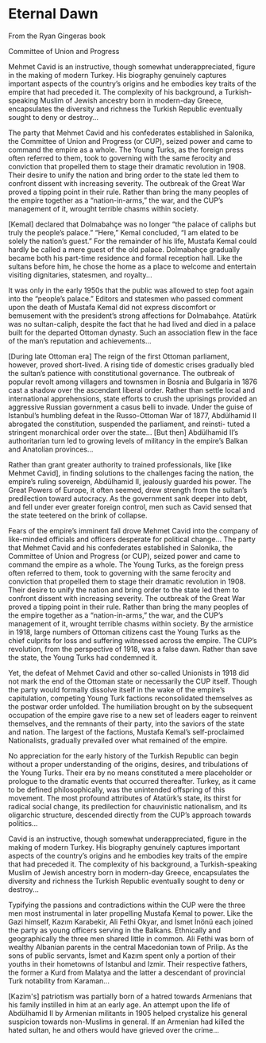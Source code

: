 # Eternal Dawn

From the Ryan Gingeras book

<a name='cavid'/>

Committee of Union and Progress

Mehmet Cavid is an instructive, though somewhat underappreciated,
figure in the making of modern Turkey. His biography genuinely
captures important aspects of the country’s origins and he embodies
key traits of the empire that had preceded it. The complexity of his
background, a Turkish-speaking Muslim of Jewish ancestry born in
modern-day Greece, encapsulates the diversity and richness the Turkish
Republic eventually sought to deny or destroy...

The party that Mehmet Cavid and his confederates established in
Salonika, the Committee of Union and Progress (or CUP), seized power
and came to command the empire as a whole. The Young Turks, as the
foreign press often referred to them, took to governing with the same
ferocity and conviction that propelled them to stage their dramatic
revolution in 1908. Their desire to unify the nation and bring order
to the state led them to confront dissent with increasing severity.
The outbreak of the Great War proved a tipping point in their
rule. Rather than bring the many peoples of the empire together as a
“nation-in-arms,” the war, and the CUP’s management of it, wrought
terrible chasms within society.

[Kemal] declared that Dolmabahçe was no longer “the palace of caliphs
but truly the people’s palace.” “Here,” Kemal concluded, “I am elated
to be solely the nation’s guest.” For the remainder of his life,
Mustafa Kemal could hardly be called a mere guest of the old
palace. Dolmabahçe gradually became both his part-time residence and
formal reception hall. Like the sultans before him, he chose the home
as a place to welcome and entertain visiting dignitaries, statesmen,
and royalty...

It was only in the early 1950s that the public was allowed to step
foot again into the “people’s palace.” Editors and statesmen who
passed comment upon the death of Mustafa Kemal did not express
discomfort or bemusement with the president’s strong affections for
Dolmabahçe. Atatürk was no sultan-caliph, despite the fact that he had
lived and died in a palace built for the departed Ottoman
dynasty. Such an association flew in the face of the man’s reputation
and achievements... 

[During late Ottoman era] The reign of the first Ottoman parliament,
however, proved short-lived. A rising tide of domestic crises
gradually bled the sultan’s patience with constitutional
governance. The outbreak of popular revolt among villagers and
townsmen in Bosnia and Bulgaria in 1876 cast a shadow over the
ascendant liberal order.  Rather than settle local and international
apprehensions, state efforts to crush the uprisings provided an
aggressive Russian government a casus belli to invade.  Under the
guise of Istanbul’s humbling defeat in the Russo-Ottoman War of 1877,
Abdülhamid II abrogated the constitution, suspended the parliament,
and reinsti- tuted a stringent monarchical order over the
state... [But then] Abdülhamid II’s authoritarian turn led to growing
levels of militancy in the empire’s Balkan and Anatolian provinces...

Rather than grant greater authority to trained professionals, like
[like Mehmet Cavid], in finding solutions to the challenges facing the
nation, the empire’s ruling sovereign, Abdülhamid II, jealously
guarded his power. The Great Powers of Europe, it often seemed, drew
strength from the sultan’s predilection toward autocracy. As the
government sank deeper into debt, and fell under ever greater foreign
control, men such as Cavid sensed that the state teetered on the brink
of collapse.

Fears of the empire’s imminent fall drove Mehmet Cavid into the
company of like-minded officials and officers desperate for political
change... The party that Mehmet Cavid and his confederates established
in Salonika, the Committee of Union and Progress (or CUP), seized
power and came to command the empire as a whole. The Young Turks, as
the foreign press often referred to them, took to governing with the
same ferocity and conviction that propelled them to stage their
dramatic revolution in 1908. Their desire to unify the nation and
bring order to the state led them to confront dissent with increasing
severity.  The outbreak of the Great War proved a tipping point in
their rule. Rather than bring the many peoples of the empire together
as a “nation-in-arms,” the war, and the CUP’s management of it,
wrought terrible chasms within society. By the armistice in 1918,
large numbers of Ottoman citizens cast the Young Turks as the chief
culprits for loss and suffering witnessed across the empire. The CUP’s
revolution, from the perspective of 1918, was a false dawn. Rather
than save the state, the Young Turks had condemned it.

Yet, the defeat of Mehmet Cavid and other so-called Unionists in 1918
did not mark the end of the Ottoman state or necessarily the CUP
itself. Though the party would formally dissolve itself in the wake of
the empire’s capitulation, competing Young Turk factions
reconsolidated themselves as the postwar order unfolded.  The
humiliation brought on by the subsequent occupation of the empire gave
rise to a new set of leaders eager to reinvent themselves, and the
remnants of their party, into the saviors of the state and nation. The
largest of the factions, Mustafa Kemal’s self-proclaimed Nationalists,
gradually prevailed over what remained of the empire.

No appreciation for the early history of the Turkish Republic can
begin without a proper understanding of the origins, desires, and
tribulations of the Young Turks. Their era by no means constituted a
mere placeholder or prologue to the dramatic events that occurred
thereafter. Turkey, as it came to be defined philosophically, was the
unintended offspring of this movement. The most profound attributes of
Atatürk’s state, its thirst for radical social change, its
predilection for chauvinistic nationalism, and its oligarchic
structure, descended directly from the CUP’s approach towards
politics...

Cavid is an instructive, though somewhat underappreciated, figure in
the making of modern Turkey. His biography genuinely captures
important aspects of the country’s origins and he embodies key traits
of the empire that had preceded it. The complexity of his background,
a Turkish-speaking Muslim of Jewish ancestry born in modern-day
Greece, encapsulates the diversity and richness the Turkish Republic
eventually sought to deny or destroy...

<a name='cupethnic'/>

Typifying the passions and contradictions within the CUP were the
three men most instrumental in later propelling Mustafa Kemal to
power. Like the Gazi himself, Kazım Karabekir, Ali Fethi Okyar, and
İsmet İnönü each joined the party as young officers serving in the
Balkans. Ethnically and geographically the three men shared little in
common. Ali Fethi was born of wealthy Albanian parents in the central
Macedonian town of Prilip. As the sons of public servants, İsmet and
Kazım spent only a portion of their youths in their hometowns of
Istanbul and Izmir. Their respective fathers, the former a Kurd from
Malatya and the latter a descendant of provincial Turk notability from
Karaman...

[Kazim's] patriotism was partially born of a hatred towards Armenians
that his family instilled in him at an early age. An attempt upon the
life of Abdülhamid II by Armenian militants in 1905 helped crystalize
his general suspicion towards non-Muslims in general. If an Armenian
had killed the hated sultan, he and others would have grieved over the
crime...

